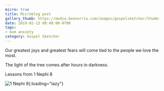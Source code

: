 ```yaml
---
micro: true
title: Microblog post
gallery_thumb: https://media.bennorris.com/images/gospelsketcher/thumbs/1-nephi-8-01.jpg
date: 2019-02-13 08:48:00-0700
tags:
- bom anxiety
category: Gospel Sketcher
---
```


Our greatest joys and greatest fears will come tied to the people we love the most.

The light of the tree comes after hours in darkness.

Lessons from 1 Nephi 8

![1 Nephi 8](https://media.bennorris.com/images/gospelsketcher/bom-anxiety-study/1-nephi-8-01.jpg){:loading="lazy"}